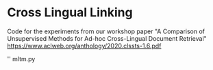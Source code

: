 # Cross Lingual Linking
Code for the experiments from our workshop paper "A Comparison of Unsupervised Methods for Ad-hoc Cross-Lingual Document Retrieval"
https://www.aclweb.org/anthology/2020.clssts-1.6.pdf

'' mltm.py 
